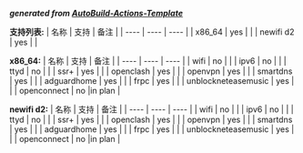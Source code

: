 ***generated from [AutoBuild-Actions-Template](https://github.com/Hyy2001X/AutoBuild-Actions-Template)***

**支持列表:**
|  名称   | 支持  | 备注  |
|  ----  | ----  | ----  |
| x86_64  | yes | |
| newifi d2  | yes | |

**x86_64:**
|  名称   | 支持  | 备注  |
|  ----  | ----  | ----  |
| wifi  | no | |
| ipv6  | no | |
| ttyd  | no | |
| ssr+  | yes | |
| openclash  | yes | |
| openvpn  | yes | |
| smartdns  | yes | |
| adguardhome  | yes | |
| frpc  | yes | |
| unblockneteasemusic  | yes | |
| openconnect  | no |in plan |

**newifi d2:**
|  名称   | 支持  | 备注  |
|  ----  | ----  | ----  |
| wifi  | no | |
| ipv6  | no | |
| ttyd  | no | |
| ssr+  | yes | |
| openclash  | yes | |
| openvpn  | yes | |
| smartdns  | yes | |
| adguardhome  | yes | |
| frpc  | yes | |
| unblockneteasemusic  | yes | |
| openconnect  | no |in plan |
